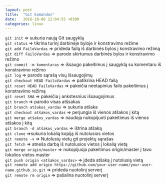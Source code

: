 ```yaml
---
layout: post
title:  "Git komandos"
date:   2016-10-06 12:04:55 +0300
categories: linux
---
```


`git init` => sukuria naują Git saugyklą
<br>`git status` => tikrina turinį darbinėje byloje ir konstravimo režime
<br>`git add FailoVardas` => prideda failą iš darbinės bylos į konstravimo režimą
<br>`git diff FailoVardas` => parodo skirtumus darbinės bylos ir konstravimo režimo 
<br>`git commit -m komentaras` => išsaugo pakeitimus į saugyklą su komentaru iš konstravimo režimo
<br>`git log` => parodo sąrašą visų išsaugojimų
<br>`git checkout HEAD FailoVardas` => patikrina HEAD failą
<br>`git reset HEAD FailoVardas` =>   pakeičia neetapinius failo pakeitimus į konstravimo režimą
<br>`git reset SHA` => pakeičia į ankstesnius išsaugojimus
<br>`git branch` => parodo visas atšsakas
<br>`git branch atšakos_vardas` => sukuria atšaka
<br>`git checkout atšakos_vardas` => perjungia iš vienos atšakos į kitą
<br>`git merge atšakos_vardas` => naudoja nukopijuoti pakeitimus iš vienos atšakos į kitą
<br>`git branch -d atšakos_vardas` => ištrina atšaką
<br>`git clone` =>sukuria lokalią kopiją iš nutolusios vietos
<br>`git remote -v` => Nutolusių vietų git projektų sąrašas
<br>`git fetch` => atneša darbą iš nutolusios vietos į lokalią vietą
<br>`git merge origin/master` => nukopijuoja pakeitimus origin/master į tavo lokalios vietos master
<br>`git push origin <atšakos_vardas>` => įdeda atšaką į nutolusią vietą
<br>`git remote add origin https://github.com/your-user-name/your-user-name.github.io.git` => prideda nuotolinį serverį
<br>`git remote rm origin` => pašalina nuotolinį serverį


